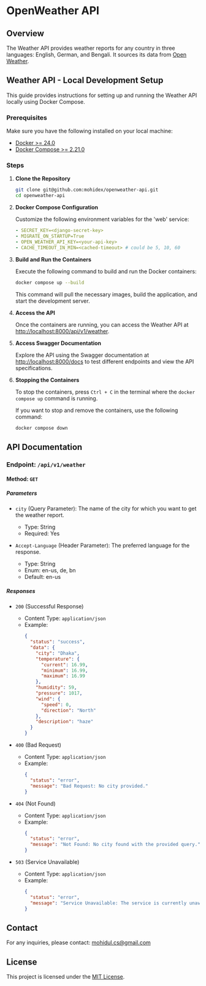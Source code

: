 # OpenWeather API

## Overview

The Weather API provides weather reports for any country in three languages: English, German, and Bengali. It sources its data from [Open Weather](https://openweathermap.org).

## Weather API - Local Development Setup

This guide provides instructions for setting up and running the Weather API locally using Docker Compose.

### Prerequisites

Make sure you have the following installed on your local machine:

- [Docker >= 24.0](https://www.docker.com/get-started)
- [Docker Compose >= 2.21.0](https://docs.docker.com/compose/install/)

### Steps

1. **Clone the Repository**

   ```bash
   git clone git@github.com:mohidex/openweather-api.git
   cd openweather-api
   ```

2. **Docker Compose Configuration**

    Customize the following environment variables for the 'web' service:
      ```yaml
      - SECRET_KEY=<django-secret-key>
      - MIGRATE_ON_STARTUP=True
      - OPEN_WEATHER_API_KEY=<your-api-key>
      - CACHE_TIMEOUT_IN_MIN=<cached-timeout> # could be 5, 10, 60
    ```
3. **Build and Run the Containers**

   Execute the following command to build and run the Docker containers:

   ```bash
   docker compose up --build
   ```

   This command will pull the necessary images, build the application, and start the development server.

4. **Access the API**

   Once the containers are running, you can access the Weather API at [http://localhost:8000/api/v1/weather](http://localhost:8000/api/v1/weather).

5. **Access Swagger Documentation**

   Explore the API using the Swagger documentation at [http://localhost:8000/docs](http://localhost:8000/docs) to test different endpoints and view the API specifications.

6. **Stopping the Containers**

   To stop the containers, press `Ctrl + C` in the terminal where the `docker compose up` command is running.

   If you want to stop and remove the containers, use the following command:

   ```bash
   docker compose down
   ```


## API Documentation

### Endpoint: `/api/v1/weather`

#### Method: `GET`

##### Parameters

- `city` (Query Parameter): The name of the city for which you want to get the weather report.
  - Type: String
  - Required: Yes

- `Accept-Language` (Header Parameter): The preferred language for the response.
  - Type: String
  - Enum: en-us, de, bn
  - Default: en-us

##### Responses

- `200` (Successful Response)
  - Content Type: `application/json`
  - Example:
    ```json
    {
      "status": "success",
      "data": {
        "city": "Dhaka",
        "temperature": {
          "current": 16.99,
          "minimum": 16.99,
          "maximum": 16.99
        },
        "humidity": 59,
        "pressure": 1017,
        "wind": {
          "speed": 0,
          "direction": "North"
        },
        "description": "haze"
      }
    }
    ```

- `400` (Bad Request)
  - Content Type: `application/json`
  - Example:
    ```json
    {
      "status": "error",
      "message": "Bad Request: No city provided."
    }
    ```

- `404` (Not Found)
  - Content Type: `application/json`
  - Example:
    ```json
    {
      "status": "error",
      "message": "Not Found: No city found with the provided query."
    }
    ```

- `503` (Service Unavailable)
  - Content Type: `application/json`
  - Example:
    ```json
    {
      "status": "error",
      "message": "Service Unavailable: The service is currently unavailable. Please try again later."
    }
    ```

## Contact
For any inquiries, please contact: [mohidul.cs@gmail.com](mailto:mohidul.cs@gmail.com)

## License
This project is licensed under the [MIT License](https://www.mit.edu/~amini/LICENSE.md).